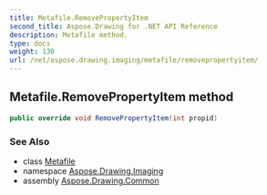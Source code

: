 ```yaml
---
title: Metafile.RemovePropertyItem
second_title: Aspose.Drawing for .NET API Reference
description: Metafile method. 
type: docs
weight: 130
url: /net/aspose.drawing.imaging/metafile/removepropertyitem/
---
```

## Metafile.RemovePropertyItem method

```csharp
public override void RemovePropertyItem(int propid)
```

### See Also

* class [Metafile](../)
* namespace [Aspose.Drawing.Imaging](../../metafile/)
* assembly [Aspose.Drawing.Common](../../../)


